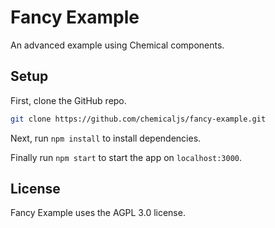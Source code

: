 # Fancy Example
An advanced example using Chemical components.

## Setup
First, clone the GitHub repo.

```bash
git clone https://github.com/chemicaljs/fancy-example.git
```

Next, run `npm install` to install dependencies.

Finally run `npm start` to start the app on `localhost:3000`.

## License
Fancy Example uses the AGPL 3.0 license.